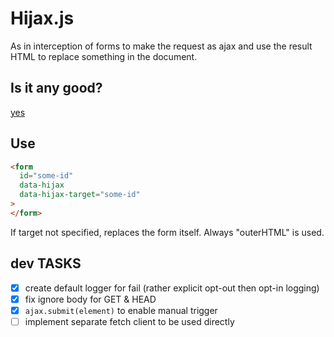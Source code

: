 # Hijax.js
As in interception of forms to make the request as ajax and use the result HTML to replace something in the document.

## Is it any good?
[yes](https://news.ycombinator.com/item?id=3067434)

## Use
```html
<form
  id="some-id"
  data-hijax
  data-hijax-target="some-id"
>
</form>
```

If target not specified, replaces the form itself. Always "outerHTML" is used.



## dev TASKS
- [x] create default logger for fail (rather explicit opt-out then opt-in logging)
- [x] fix ignore body for GET & HEAD
- [x] `ajax.submit(element)` to enable manual trigger
- [ ] implement separate fetch client to be used directly
